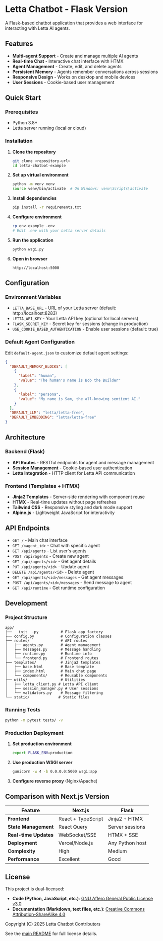 <!--
Letta Chatbot Flask Version Documentation
Copyright (C) 2025 Letta Chatbot Contributors
Licensed under CC-BY-SA 4.0
-->

# Letta Chatbot - Flask Version

A Flask-based chatbot application that provides a web interface for interacting with Letta AI agents.

## Features

- **Multi-agent Support** - Create and manage multiple AI agents
- **Real-time Chat** - Interactive chat interface with HTMX
- **Agent Management** - Create, edit, and delete agents
- **Persistent Memory** - Agents remember conversations across sessions
- **Responsive Design** - Works on desktop and mobile devices
- **User Sessions** - Cookie-based user management

## Quick Start

### Prerequisites

- Python 3.8+
- Letta server running (local or cloud)

### Installation

1. **Clone the repository**
   ```bash
   git clone <repository-url>
   cd letta-chatbot-example
   ```

2. **Set up virtual environment**
   ```bash
   python -m venv venv
   source venv/bin/activate  # On Windows: venv\Scripts\activate
   ```

3. **Install dependencies**
   ```bash
   pip install -r requirements.txt
   ```

4. **Configure environment**
   ```bash
   cp env.example .env
   # Edit .env with your Letta server details
   ```

5. **Run the application**
   ```bash
   python wsgi.py
   ```

6. **Open in browser**
   ```
   http://localhost:5000
   ```

## Configuration

### Environment Variables

- `LETTA_BASE_URL` - URL of your Letta server (default: http://localhost:8283)
- `LETTA_API_KEY` - Your Letta API key (optional for local servers)
- `FLASK_SECRET_KEY` - Secret key for sessions (change in production)
- `USE_COOKIE_BASED_AUTHENTICATION` - Enable user sessions (default: true)

### Default Agent Configuration

Edit `default-agent.json` to customize default agent settings:

```json
{
  "DEFAULT_MEMORY_BLOCKS": [
    {
      "label": "human",
      "value": "The human's name is Bob the Builder"
    },
    {
      "label": "persona", 
      "value": "My name is Sam, the all-knowing sentient AI."
    }
  ],
  "DEFAULT_LLM": "letta/letta-free",
  "DEFAULT_EMBEDDING": "letta/letta-free"
}
```

## Architecture

### Backend (Flask)
- **API Routes** - RESTful endpoints for agent and message management
- **Session Management** - Cookie-based user authentication
- **Letta Integration** - HTTP client for Letta API communication

### Frontend (Templates + HTMX)
- **Jinja2 Templates** - Server-side rendering with component reuse
- **HTMX** - Real-time updates without page refreshes
- **Tailwind CSS** - Responsive styling and dark mode support
- **Alpine.js** - Lightweight JavaScript for interactivity

## API Endpoints

- `GET /` - Main chat interface
- `GET /<agent_id>` - Chat with specific agent
- `GET /api/agents` - List user's agents
- `POST /api/agents` - Create new agent
- `GET /api/agents/<id>` - Get agent details
- `PUT /api/agents/<id>` - Update agent
- `DELETE /api/agents/<id>` - Delete agent
- `GET /api/agents/<id>/messages` - Get agent messages
- `POST /api/agents/<id>/messages` - Send message to agent
- `GET /api/runtime` - Get runtime configuration

## Development

### Project Structure

```
app/
├── __init__.py          # Flask app factory
├── config.py            # Configuration classes
├── routes/              # API routes
│   ├── agents.py        # Agent management
│   ├── messages.py      # Message handling
│   ├── runtime.py       # Runtime info
│   └── frontend.py      # Frontend routes
├── templates/           # Jinja2 templates
│   ├── base.html        # Base template
│   ├── index.html       # Main chat page
│   └── components/      # Reusable components
├── utils/               # Utilities
│   ├── letta_client.py # Letta API client
│   ├── session_manager.py # User sessions
│   └── validators.py    # Message filtering
└── static/             # Static files
```

### Running Tests

```bash
python -m pytest tests/ -v
```

### Production Deployment

1. **Set production environment**
   ```bash
   export FLASK_ENV=production
   ```

2. **Use production WSGI server**
   ```bash
   gunicorn -w 4 -b 0.0.0.0:5000 wsgi:app
   ```

3. **Configure reverse proxy** (Nginx/Apache)

## Comparison with Next.js Version

| Feature | Next.js | Flask |
|---------|---------|-------|
| **Frontend** | React + TypeScript | Jinja2 + HTMX |
| **State Management** | React Query | Server sessions |
| **Real-time Updates** | WebSocket/SSE | HTMX + SSE |
| **Deployment** | Vercel/Node.js | Any Python host |
| **Complexity** | High | Medium |
| **Performance** | Excellent | Good |

## License

This project is dual-licensed:

- **Code (Python, JavaScript, etc.)**: [GNU Affero General Public License v3.0](../LICENSE)
- **Documentation (Markdown, text files, etc.)**: [Creative Commons Attribution-ShareAlike 4.0](../LICENSE-DOCUMENTATION)

Copyright (C) 2025 Letta Chatbot Contributors

See the [main README](../README.md#license) for full license details.
